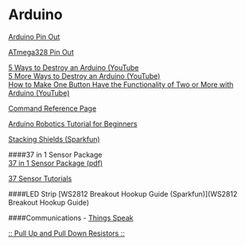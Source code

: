# Arduino

[Arduino Pin Out](http://pighixxx.com/unov3pdf.pdf)

[ATmega328 Pin Out](http://pighixxx.com/atmega328v3_0.pdf)

[5 Ways to Destroy an Arduino (YouTube](https://www.youtube.com/watch?v=WmcMrKELkcs)  
[5 More Ways to Destroy an Arduino (YouTube)](https://www.youtube.com/watch?v=P_fb6njcaoU)  
[How to Make One Button Have the Functionality of Two or More with Arduino (YouTube)](https://www.youtube.com/watch?v=IsDzxtaZCoI)

[Command Reference Page](https://www.arduino.cc/en/Reference/HomePage)

[Arduino Robotics Tutorial for Beginners](https://www.youtube.com/watch?v=-Jsvg6u9CYI)

[Stacking Shields (Sparkfun)](https://learn.sparkfun.com/tutorials/arduino-shields#shieldstravaganza)

####37 in 1 Sensor Package  
[37 in 1 Sensor Package (pdf)](https://www.modmypi.com/download/37-piece-sensor-description.pdf)

[37 Sensor Tutorials](https://tkkrlab.nl/wiki/Arduino_37_sensors)

####LED Strip
[WS2812 Breakout Hookup Guide (Sparkfun)](WS2812 Breakout Hookup Guide)

####Communications - [Things Speak](http://community.thingspeak.com/tutorials/arduino/send-data-to-thingspeak-with-arduino/)

[:: Pull Up and Pull Down Resistors ::](http://playground.arduino.cc/CommonTopics/PullUpDownResistor)
